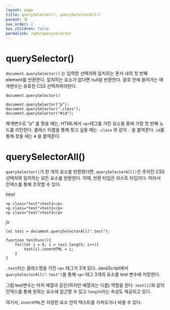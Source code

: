 ```yaml
---
layout: page
title: querySelector(), querySelectorAll()
parent: 웹
nav_order: 2
has_children: false
permalink: /web/queryselector
---
```


# querySelector()

`document.querySelector()` 는 입력한 선택자와 일치하는 문서 내의 첫 번째 element를 반환한다. 일치하는 요소가 없다면 null을 반환한다. 괄호 안에 들어가는 매개변수는 유효한 CSS 선택자여야한다. 

`document.querySelector()`

```
document.querySelector("p");
document.querySelector(".class");
document.querySelector("#id");
```

매개변수로 "p" 를 줬을 때는, HTML에서 `<p>`태그를 가진 요소들 중에 가장 첫 번째 노드를 리턴한다. 클래스 이름을 통해 찾고 싶을 때는 `.class` 와 같이 `.` 을 붙여준다. `id`를 통해 찾을 때는 `#` 을 붙여준다. 

# querySelectorAll()

`querySelector()`가 한 개의 요소를 반환했다면, `querySelectorAll()`은 주어진 CSS 선택자와 일치하는 모든 요소를 반환한다. 이때, 반환 타입은 리스트 타입이다. 따라서 인덱스를 통해 조작할 수 있다.

_html_  

```
<p class="test">test1</p>
<p class="test">test2</p>
<p class="test">test3</p>
```

_js_

```
let test = document.querySelectorAll(".test");

function testFunc(){
    for(let i = 0; i < test.length; i++){
        test[i].innerHTML = i;
    }
}
```

`.test`라는 클래스명을 가진 `<p>` 태그가 3개 있다. JavaScript에서 `querySelectorAll(".test")`을 통해 `<p>` 태그 3개의 요소를 test 변수에 저장한다.

그럼 test변수는 마치 배열과 같은(하지만 배열과는 다름) 역할을 한다. `test[i]`와 같이 인덱스를 통해 원하는 요소에 접근할 수 있고 `length`라는 속성도 제공되고 있다.

여기서, `innerHTML`은 지정한 요소 안의 텍스트를 가져오거나 바꿀 수 있다.

